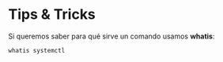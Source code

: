 # Tips & Tricks

Si queremos saber para qué sirve un comando usamos **whatis**:

`whatis systemctl`

